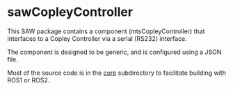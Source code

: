 
# sawCopleyController

This SAW package contains a component (mtsCopleyController) that interfaces to a Copley Controller via a serial (RS232) interface.

The component is designed to be generic, and is configured using a JSON file.

Most of the source code is in the [core](./core) subdirectory to facilitate building with ROS1 or ROS2.
